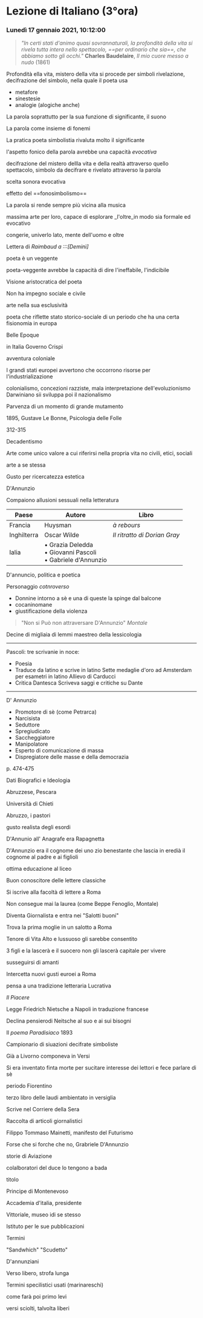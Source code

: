# Lezione di Italiano (3°ora)
### Lunedì 17 gennaio 2021, 10:12:00

> _"In certi stati d'animo quasi sovrannaturali, la profondità della vita si rivela tutta intera nello spettacolo, ==per ordinario che sia==, che abbiamo sotto gli occhi."_
> **Charles Baudelaire**, _Il mio cuore messo a nudo_ $(1861)$


Profondità ella vita, mistero della vita
si procede per simboli
rivelazione, decifrazione del simbolo, nella quale il poeta usa
* metafore
* sinestesie
* analogie (alogiche anche)

La parola soprattutto per la sua funzione di significante, il suono

La parola come insieme di fonemi


La pratica poeta simbolistia rivaluta molto il significante


l'aspetto fonico della parola avrebbe una capacità _evocativa_

decifrazione del mistero dellla vita e della realtà attraverso quello spettacolo, simbolo da decifrare e rivelato attraverso la parola


scelta sonora evocativa


effetto del ==fonosimbolismo==



La parola si rende sempre più vicina alla musica


massima arte per loro, capace di esplorare _l'oltre_in modo sia formale ed evocativo


congerie, univerlo lato, mente dell'uomo e oltre



Lettera di _Raimbaud a :::[Deminì]_

poeta è un veggente


poeta-veggente avrebbe la capacità di dire l'ineffabile, l'indicibile

Visione aristocratica del poeta


Non ha impegno sociale e civile

arte nella sua esclusività


poeta che riflette stato storico-sociale di un periodo che ha una certa fisionomia in europa


Belle  Epoque


in Italia Governo Crispi

avventura coloniale


I grandi stati europei avvertono che occorrono risorse per l'industrializazione


colonialismo, concezioni razziste, mala interpretazione dell'evoluzionismo Darwiniano
sii sviluppa poi il nazionalismo


Parvenza di un momento di grande mutamento


1895, Gustave Le Bonne, Psicologia delle Folle


312-315

Decadentismo


Arte come unico valore a cui riferirsi nella propria vita
no civili, etici, sociali


arte a se stessa


Gusto per ricercatezza estetica


D'Annunzio 


Compaiono allusioni sessuali nella letteratura


|Paese|Autore|Libro|
|---|---|---|
|Francia|Huysman|_à rebours_|
|Inghilterra|Oscar Wilde|_Il ritratto di Dorian Gray_|
|Ialia|&bullet; Grazia Deledda <br /> &bullet; Giovanni Pascoli <br /> &bullet; Gabriele d'Annunzio||

D'annuncio, politica e poetica

Personaggio _cotnroverso_
* Donnine intorno a sè e una di queste la spinge dal balcone
* cocaninomane
* giustificazione della violenza
> "Non si Può non attraversare D'Annunzio"
> _Montale_

Decine di migliaia di lemmi
maestreo della lessicologia


---
Pascoli: tre scrivanie in noce:
* Poesia
* Traduce da latino e scrive in latino
Sette medaglie d'oro ad Amsterdam per esametri in latino
Allievo di Carducci
* Critica Dantesca
Scriveva saggi e critiche su Dante

---

D' Annunzio

* Promotore di sè (come Petrarca)
* Narcisista
* Seduttore
* Spregiudicato
* Saccheggiatore
* Manipolatore
* Esperto di comunicazione di massa
* Dispregiatore delle masse e della democrazia



p. 474-475

Dati Biografici e Ideologia


Abruzzese, Pescara

Università di Chieti


Abruzzo, i pastori

gusto realista degli esordi

D'Annunio all' Anagrafe era Rapagnetta

D'Annunzio era il cognome dei uno zio benestante che lascia in eredià il cognome al padre e ai figlioli

ottima educazione al liceo

Buon conoscitore delle lettere classiche

Si iscrive alla facoltà di lettere a Roma

Non consegue mai la laurea (come Beppe Fenoglio, Montale)

Diventa Giornalista e entra nei "Salotti buoni"

Trova la prima moglie in un salotto a Roma

Tenore di Vita Alto e lussuoso gli sarebbe consentito

3 figli e la lascerà e il suocero non gli lascerà capitale per vivere

susseguirsi di amanti



Intercetta nuovi gusti euroei a Roma

pensa a una tradizione letteraria Lucrativa




_Il Piacere_


Legge Friedrich Nietsche a Napoli in traduzione francese

Declina pensierodi Neitsche al suo e ai sui bisogni


Il _poema Paradisiaco_ 1893


Campionario di siuazioni decifrate simboliste


Già a Livorno componeva in Versi

Si era inventato finta morte per sucitare interesse dei lettori e fece parlare di sè



periodo Fiorentino

terzo libro delle laudi ambientato in versiglia

Scrive nel Corriere della Sera

Raccolta di articoli giornalistici

Filippo Tommaso Mainetti, manifesto del Futurismo


Forse che si forche che no, Grabriele D'Annunzio

storie di Aviazione


colalboratori del duce lo tengono a bada

titolo 

Principe di Montenevoso

Accademia d'italia, presidente

Vittoriale, museo idi se stesso

Istituto per le sue pubblicazioni

Termini

"Sandwhich"
"Scudetto"


D'annunziani



Verso libero, strofa lunga

Termini specilistici usati (marinareschi)

come farà poi primo levi

versi sciolti, talvolta liberi
<!--stackedit_data:
eyJoaXN0b3J5IjpbLTcyMDE4ODg3MSwxNjQyOTI1NjA1LC02NT
U4Mzg1NTNdfQ==
-->